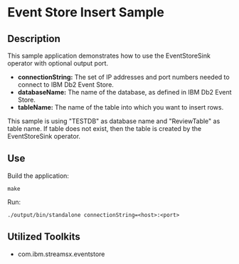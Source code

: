 # Event Store Insert Sample

## Description

This sample application demonstrates how to use the EventStoreSink operator with optional output port.

- **connectionString:** The set of IP addresses and port numbers needed to connect to IBM Db2 Event Store.
- **databaseName:** The name of the database, as defined in IBM Db2 Event Store.
- **tableName:** The name of the table into which you want to insert rows.

This sample is using "TESTDB" as database name and "ReviewTable" as table name.
If table does not exist, then the table is created by the EventStoreSink operator.

## Use

Build the application:

`make`

Run:

`./output/bin/standalone connectionString=<host>:<port>`

## Utilized Toolkits
 - com.ibm.streamsx.eventstore
